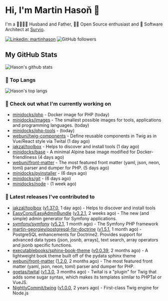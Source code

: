 # Hi, I'm Martin Hasoň 👋

I'm a 👨‍👩‍👧‍👦 Husband and Father, 🧑‍💻 Open Source enthusiast and 📐 Software Architect at [Survio](https://www.survio.com).

[![Linkedin: martinhason](https://img.shields.io/badge/-Martin%20Hasoň-blue?style=flat-square&logo=Linkedin&logoColor=white&link=https://www.linkedin.com/in/martinhason/)](https://www.linkedin.com/in/martinhason/)
![GitHub followers](https://img.shields.io/github/followers/hason?label=Follow&style=social)


## My GitHub Stats
![Hason's github stats](https://github-readme-stats.vercel.app/api?username=hason&show_icons=true&include_all_commits=true&theme=dracula&hide_border=true&hide_title=true)

### 💾 Top Langs
![Hason's top langs](https://github-readme-stats.vercel.app/api/top-langs/?username=hason&layout=compact&theme=dracula&hide_border=true&hide_title=true)

### 👷 Check out what I'm currently working on

- [minidocks/php](https://github.com/minidocks/php) - Docker image for PHP (today)
- [minidocks/images](https://github.com/minidocks/images) - The smallest possible images for tools, applications and programming languages. (today)
- [minidocks/php-tools](https://github.com/minidocks/php-tools) -  (today)
- [webuni/twig-components](https://github.com/webuni/twig-components) - Define reusable components in Twig as in Vue/React style via Twital (1 day ago)
- [jakzal/toolbox](https://github.com/jakzal/toolbox) - Helps to discover and install tools (1 day ago)
- [minidocks/base](https://github.com/minidocks/base) - A minimal Alpine base image modified for Docker-friendliness (4 days ago)
- [webuni/front-matter](https://github.com/webuni/front-matter) - The most featured front matter (yaml, json, neon, toml) parser and dumper for PHP. (5 days ago)
- [minidocks/pyinstaller](https://github.com/minidocks/pyinstaller) -  (6 days ago)
- [minidocks/git](https://github.com/minidocks/git) -  (6 days ago)
- [minidocks/node](https://github.com/minidocks/node) -  (1 week ago)

### 🔭 Latest releases I've contributed to

- [jakzal/toolbox](https://github.com/jakzal/toolbox) ([v1.37.0](https://github.com/jakzal/toolbox/releases/tag/v1.37.0), 1 day ago) - Helps to discover and install tools
- [EasyCorp/EasyAdminBundle](https://github.com/EasyCorp/EasyAdminBundle) ([v3.2.1](https://github.com/EasyCorp/EasyAdminBundle/releases/tag/v3.2.1), 2 weeks ago) - The new (and simple) admin generator for Symfony applications.
- [symfony/symfony](https://github.com/symfony/symfony) ([v5.2.1](https://github.com/symfony/symfony/releases/tag/v5.2.1), 1 month ago) - The Symfony PHP framework
- [martin-georgiev/postgresql-for-doctrine](https://github.com/martin-georgiev/postgresql-for-doctrine) ([v1.5.1](https://github.com/martin-georgiev/postgresql-for-doctrine/releases/tag/v1.5.1), 1 month ago) - PostgreSQL enhancements for Doctrine2. Provides support for advanced data types (json, josnb, arrays), text search, array operators and jsonb specific functions.
- [executablebooks/sphinx-book-theme](https://github.com/executablebooks/sphinx-book-theme) ([v0.0.39](https://github.com/executablebooks/sphinx-book-theme/releases/tag/v0.0.39), 2 months ago) - A lightweight book theme built off of the pydata sphinx theme
- [webuni/front-matter](https://github.com/webuni/front-matter) ([1.2.0](https://github.com/webuni/front-matter/releases/tag/1.2.0), 2 months ago) - The most featured front matter (yaml, json, neon, toml) parser and dumper for PHP.
- [goetas/twital](https://github.com/goetas/twital) ([v1.3.0](https://github.com/goetas/twital/releases/tag/v1.3.0), 3 months ago) - Twital is a &#34;plugin&#34; for Twig that adds some sugar syntax, which makes its templates similar to PHPTal or VueJS.
- [NightlyCommit/twing](https://github.com/NightlyCommit/twing) ([v1.0.0](https://github.com/NightlyCommit/twing/releases/tag/v1.0.0), 2 years ago) - First-class Twig engine for Node.js
